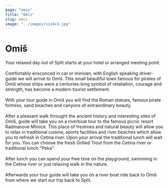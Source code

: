 ```yaml
---
page: "omis"
title: "Omis"
slug: omis
image: "../images/vis4x3.jpg"
---
```


# Omiš

Your relaxed day out of Split starts at your hotel or arranged meeting point.
<br /> <br /> 
Comfortably ensconced in car or minivan, with English speaking driver-guide we will arrive to Omiš. This small beautiful town famous for pirates of Omiš whose ships were a centuries-long symbol of retaliation, courage and strength, has become a modern tourist settlement.
<br /> <br />
With your tour guide in Omiš you will find the Roman statues, famous pirate fortress, sand beaches and canyons of extraordinary beauty.
<br /> <br />
After a pleasant walk throught the ancient history and interesting sites of Omiš, guide will take you on a riverboat tour to the famous picnic resort Radmanove Mlinice. This place of freshnes and natural beauty will allow you to relax in traditional cuisine, sports facilities and river beaches which allow you to refresh in Cetina river. Upon your arrival the traditional lunch will wait for you. You can choose the fresh Grilled Trout from the Cetina river or traditional lunch "Peka".
<br /> <br />
After lunch you can spend your free time on the playground, swimming in the Cetina river or just relaxing walk in the nature.
<br /> <br />
Afterwards your tour guide will take you on a river boat ride back to Omiš from where we start our trip back to Split.
<br /> <br />
